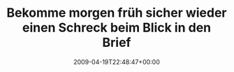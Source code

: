 ---
retweeted: false
source: <a href="http://twitter.com" rel="nofollow">Twitter Web Client</a>
entities:
  hashtags: []
  symbols: []
  user_mentions: []
  urls: []
display_text_range:
- '0'
- '138'
favorite_count: '0'
id_str: '1561101130'
truncated: false
retweet_count: '0'
id: '1561101130'
created_at: Sun Apr 19 22:48:47 +0000 2009
favorited: false
full_text: Bekomme morgen früh sicher wieder einen Schreck beim Blick in den Briefkasten.
  Hab mich immernochnicht an die neue Taz Titelseite gewöhnt.
lang: de
tags:
- pesos/twitter
date: '2009-04-19T22:48:47+00:00'
src: https://twitter.com/bascht/status/1561101130
original_url: https://twitter.com/bascht/status/1561101130
type: twitter_tweet
text: Bekomme morgen früh sicher wieder einen Schreck beim Blick in den Briefkasten.
  Hab mich immernochnicht an die neue Taz Titelseite gewöhnt.
title: Bekomme morgen früh sicher wieder einen Schreck beim Blick in den Brief

---